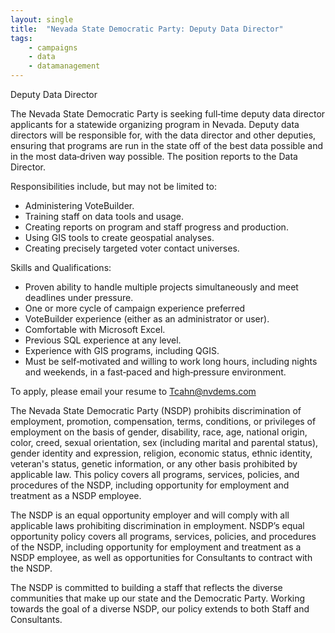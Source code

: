```yaml
---
layout: single
title:  "Nevada State Democratic Party: Deputy Data Director"
tags: 
    - campaigns
    - data
    - datamanagement
---
```

Deputy Data Director

The Nevada State Democratic Party is seeking full‐time deputy data director applicants for a statewide organizing program in Nevada. Deputy data directors will be responsible for, with the data director and
other deputies, ensuring that programs are run in the state off of the best data possible and in the most data‐driven way possible. The position reports to the Data Director.

Responsibilities include, but may not be limited to:
* Administering VoteBuilder.
* Training staff on data tools and usage.
* Creating reports on program and staff progress and production.
* Using GIS tools to create geospatial analyses.
* Creating precisely targeted voter contact universes.

Skills and Qualifications:
* Proven ability to handle multiple projects simultaneously and meet deadlines under pressure.
* One or more cycle of campaign experience preferred
* VoteBuilder experience (either as an administrator or user).
* Comfortable with Microsoft Excel.
* Previous SQL experience at any level.
* Experience with GIS programs, including QGIS.
* Must be self‐motivated and willing to work long hours, including nights and weekends, in a fast‐paced and high‐pressure environment.

To apply, please email your resume to Tcahn@nvdems.com

The Nevada State Democratic Party (NSDP) prohibits discrimination of employment, promotion,
compensation, terms, conditions, or privileges of employment on the basis of gender, disability, race,
age, national origin, color, creed, sexual orientation, sex (including marital and parental status), gender
identity and expression, religion, economic status, ethnic identity, veteran's status, genetic information,
or any other basis prohibited by applicable law. This policy covers all programs, services, policies, and
procedures of the NSDP, including opportunity for employment and treatment as a NSDP employee.

The NSDP is an equal opportunity employer and will comply with all applicable laws prohibiting
discrimination in employment. NSDP’s equal opportunity policy covers all programs, services, policies,
and procedures of the NSDP, including opportunity for employment and treatment as a NSDP employee,
as well as opportunities for Consultants to contract with the NSDP.

The NSDP is committed to building a staff that reflects the diverse communities that make up our state
and the Democratic Party. Working towards the goal of a diverse NSDP, our policy extends to both Staff
and Consultants.
